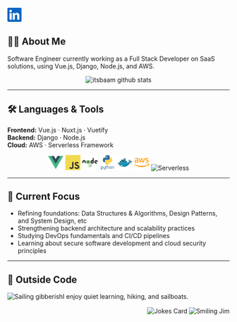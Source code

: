 <p align="left">
  <a href="https://www.linkedin.com/in/caio-mellof">
    <img height="32" alt="LinkedIn" src="assets/icons/linkedin.png" />
  </a>
</p>

## 👨‍💻 About Me

Software Engineer currently working as a Full Stack Developer on SaaS solutions, using Vue.js, Django, Node.js, and AWS.

<p align="center">
  <img src="https://github-readme-stats.vercel.app/api?username=itsbaam&show_icons=true&include_all_commits=true&rank_icon=github&theme=transparent" alt="itsbaam github stats" />
</p>

---

## 🛠️ Languages & Tools

**Frontend:** Vue.js · Nuxt.js · Vuetify  
**Backend:** Django · Node.js  
**Cloud:** AWS · Serverless Framework

<p align="center">
  <img src="https://raw.githubusercontent.com/devicons/devicon/master/icons/vuejs/vuejs-original.svg" alt="Vue.js" width="35" height="35"/>
  <img src="https://raw.githubusercontent.com/devicons/devicon/master/icons/javascript/javascript-original.svg" alt="JavaScript" width="35" height="35"/>
  <img src="https://raw.githubusercontent.com/devicons/devicon/master/icons/nodejs/nodejs-original-wordmark.svg" alt="Node.js" width="35" height="35"/>
  <img src="https://raw.githubusercontent.com/devicons/devicon/master/icons/python/python-original-wordmark.svg" alt="Python" width="35" height="35"/>
  <img src="https://raw.githubusercontent.com/devicons/devicon/master/icons/docker/docker-original.svg" alt="Docker" width="35" height="35"/>
  <img src="https://raw.githubusercontent.com/devicons/devicon/master/icons/amazonwebservices/amazonwebservices-plain-wordmark.svg" alt="AWS" width="35" height="35"/>
  <img src="https://www.vectorlogo.zone/logos/serverless/serverless-icon.svg" alt="Serverless" width="35" height="35" />
</p>

---

## 🎯 Current Focus

- Refining foundations: Data Structures & Algorithms, Design Patterns, and System Design, etc  
- Strengthening backend architecture and scalability practices  
- Studying DevOps fundamentals and CI/CD pipelines  
- Learning about secure software development and cloud security principles

---

## 🌱 Outside Code

<div>
  <p align="left"> <img align="left" src="https://media.giphy.com/media/l2Jee7fAGkBmmlsm4/giphy.gif" alt="Sailing gibberish" height="160"/> <p align="left">I enjoy quiet learning, hiking, and sailboats.</p></p> <p align="right"> <img align="center" src="https://readme-jokes.vercel.app/api?theme=blueberry&hideBorder" alt="Jokes Card" /> <img align="center" src="https://media.giphy.com/media/v1.Y2lkPTc5MGI3NjExdmI1a2lhNjQybmxlYWV2bHh5MTk0ajU5ZWJ6NnlvOHhqMDI5aWRzaiZlcD12MV9naWZzX3NlYXJjaCZjdD1n/QnMJm9bVR9nDa/giphy.gif" alt="Smiling Jim" height="220"/></p>
</div>
